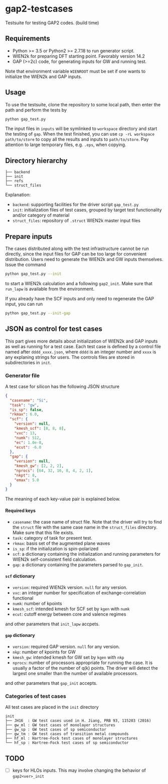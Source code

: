 # gap2-testcases

Testsuite for testing GAP2 codes. (build time)

## Requirements

- Python >= 3.5 or Python2 >= 2.7.18 to run generator script.
- WIEN2k for preparing DFT starting point. Favorably version 14.2
- GAP (>=2c) code, for generating inputs for GW and running test.

Note that environment variable `WIENROOT` must be set if one wants
to initialize the WIEN2k and GAP inputs.

## Usage

To use the testsuite, clone the repository to some local path, then enter the path and perform the tests by

```bash
python gap_test.py
```

The input files in `inputs` will be symlinked to `workspace` directory and start the testing of `gap`.
When the test finished, you can use `cp -rL workspace path/to/store` to copy all the results and inputs
to `path/to/store`. Pay attention to large temporary files, e.g. `.eps`, when copying.

## Directory hierarchy

```plain
├── backend
├── init
├── refs
└── struct_files
```

Explanation:

- `backend`: supporting facilities for the driver script `gap_test.py`
- `init`: initialization files of test cases, grouped by target test functionality and/or category of material
- `struct_files`: repository of `.struct` WIEN2k master input files

## Prepare inputs

The cases distributed along with the test infrastructure cannot be run directly,
since the input files for GAP can be too large for convenient distribution.
Users need to generate the WIEN2k and GW inputs themselves. Issue the command

```bash
python gap_test.py --init
```

to start a WIEN2k calculation and a following `gap2_init`. Make sure that `run_lapw` is available from the environment.

If you already have the SCF inputs and only need to regenerate the GAP input, you can run

```bash
python gap_test.py --init-gap
```

## JSON as control for test cases

This part gives more details about initialization of WIEN2k and GAP inputs as well as running for a test case.
Each test case is defined by a control file named after `dddd_xxxx.json`, where `dddd` is an integer number and `xxxx` is any explaning strings for users. The controls files are stored in subdirectories in  `init`.

### Generator file

A test case for silicon has the following JSON structure

```json
{
  "casename": "Si",
  "task": "gw",
  "is_sp": false,
  "rkmax": 6.0,
  "scf": {
    "version": null,
    "kmesh_scf": [8, 8, 8],
    "vxc": 13,
    "numk": 512,
    "ec": 1.0e-8,
    "ecut": -6.0
  },
  "gap": {
    "version": null,
    "kmesh_gw": [2, 2, 2],
    "nprocs": [64, 32, 16, 8, 4, 2, 1],
    "nkpt": 8,
    "emax": 5.0
  }
}
```

The meaning of each key-value pair is explained below.

#### Required keys

- `casename`: the case name of struct file. Note that the driver will try to find the `struct` file with the same case name in the `struct_files` directory. Make sure that this file exists.
- `task`: category of task for present test.
- `rkmax`: basis set of the augmented plane waves
- `is_sp`: if the initialization is spin-polarized
- `scf`: a dictionary containing the initialization and running parameters for WIEN2k self-consistent field calculation.
- `gap`: a dictionary containing the parameters parsed to `gap_init`.

#### `scf` dictionary

- `version`: required WIEN2k version. `null` for any version.
- `vxc`: an integer number for specification of exchange-correlation functional
- `numk`: number of kpoints
- `kmesh_scf`: intended kmesh for SCF set by `kgen` with `numk`
- `ecut`: cutoff energy between core and valence regimes

and other parameters that `init_lapw` accpets.

#### `gap` dictionary

- `version`: required GAP version. `null` for any version.
- `nkp`: number of kpoints for GW
- `kmesh_gw`: intended kmesh for GW set by `kgen` with `nkp`
- `nprocs`: number of processors appropriate for running the case. It is usually a factor of the number of q(k) points. The driver will detect the largest one smaller than the number of available processors.

and other parameters that `gap_init` accepts.

### Categories of test cases

All test cases are placed in the `init` directory

```plain
init
├── JH16  : GW test cases used in H. Jiang, PRB 93, 115203 (2016)
├── gw_ml : GW test cases of monolayer structures
├── gw_sp : GW test cases of sp semiconductor
├── gw_tm : GW test cases of transition metal compounds
├── hf_ml : Hartree-Fock test cases of monolayer structures
└── hf_sp : Hartree-Fock test cases of sp semiconductor
```



## TODO

- [ ] keys for HLOs inputs. This may involve changing the behavior of `gap2<ver>_init`